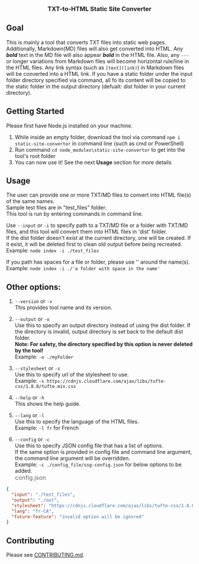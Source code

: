 <h3 align="center">TXT-to-HTML Static Site Converter</h3>

## Goal

This is mainly a tool that converts TXT files into static web pages. Additionally, Markdown(MD) files will also get converted into HTML. Any **_bold_** text in the MD file will also appear **_bold_** in the HTML file. Also, any `---` or longer variations from Markdown files will become horizontal rule/line in the HTML files.
Any link syntax (such as `[text](link)`) in Markdown files will be converted into a HTML link.
If you have a static folder under the input folder directory specified via command, all fo its content will be copied to the static folder in the output directory (defualt: dist folder in your current directory).

## Getting Started

Please first have Node.js installed on your machine.

1. While inside an empty folder, download the tool via command `npm i static-site-convertor` in command line (such as cmd or PowerShell)
2. Run command `cd node_modules\static-site-convertor` to get into the tool's root folder
3. You can now use it! See the next **Usage** section for more details

## Usage

The user can provide one or more TXT/MD files to convert into HTML file(s) of the same names.<br />
Sample test files are in "test_files" folder.<br />
This tool is run by entering commands in command line.<br />

Use `--input` or `-i` to specify path to a TXT/MD file or a folder with TXT/MD files, and this tool will convert them into HTML files in 'dist' folder.<br />
If the dist folder doesn't exist at the current directory, one will be created. If it exist, it will be deleted first to clean old output before being recreated.<br />
Example: `node index -i ./test_files`

If you path has spaces for a file or folder, please use '' around the name(s).<br />
Example: `node index -i ./'a folder with space in the name'`

## Other options:

1. `--version` or `-v`<br />
   This provides tool name and its version.

2. `--output` or `-o`<br />
   Use this to specify an output directory instead of using the dist folder. If the directory is invalid, output directory is set back to the default dist folder.<br />
   **Note: For safety, the directory specified by this option is never deleted by the tool!**<br />
   Example: `-o ./myFolder`

3. `--stylesheet` or `-s`<br />
   Use this to specify url of the stylesheet to use.<br />
   Example: `-s https://cdnjs.cloudflare.com/ajax/libs/tufte-css/1.8.0/tufte.min.css`

4. `--help` or `-h`<br />
   This shows the help guide.

5. `--lang` or `-l`<br />
   Use this to specify the language of the HTML files.<br />
   Example: `-l fr` for French

6. `--config` or `-c`<br />
   Use this to specify JSON config file that has a list of options.<br />
   If the same option is provided in config file and command line argument, the command line argument will be overridden.<br />
   Example: `-c ./config_file/ssg-config.json` for below options to be added.<br />
   <span style="color:dimgray;;font-size:16px">config.json</span>

```json
{
  "input": "./test_files",
  "output": "./out",
  "stylesheet": "https://cdnjs.cloudflare.com/ajax/libs/tufte-css/1.8.0/tufte.min.css",
  "lang": "fr-CA",
  "future-feature": "invalid option will be ignored"
}
```

## Contributing

Please see [CONTRIBUTING.md](https://github.com/cychu42/staticSiteCon/blob/main/CONTRIBUTING.md).
